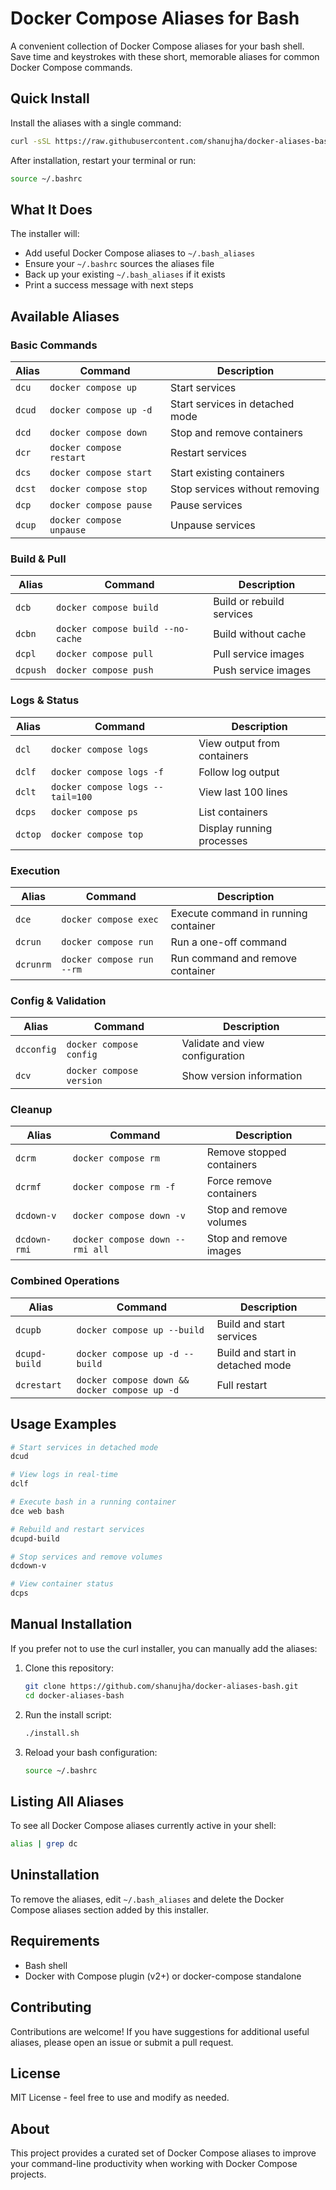 # Docker Compose Aliases for Bash

A convenient collection of Docker Compose aliases for your bash shell. Save time and keystrokes with these short, memorable aliases for common Docker Compose commands.

## Quick Install

Install the aliases with a single command:

```bash
curl -sSL https://raw.githubusercontent.com/shanujha/docker-aliases-bash/main/install.sh | bash
```

After installation, restart your terminal or run:
```bash
source ~/.bashrc
```

## What It Does

The installer will:
- Add useful Docker Compose aliases to `~/.bash_aliases`
- Ensure your `~/.bashrc` sources the aliases file
- Back up your existing `~/.bash_aliases` if it exists
- Print a success message with next steps

## Available Aliases

### Basic Commands
| Alias | Command | Description |
|-------|---------|-------------|
| `dcu` | `docker compose up` | Start services |
| `dcud` | `docker compose up -d` | Start services in detached mode |
| `dcd` | `docker compose down` | Stop and remove containers |
| `dcr` | `docker compose restart` | Restart services |
| `dcs` | `docker compose start` | Start existing containers |
| `dcst` | `docker compose stop` | Stop services without removing |
| `dcp` | `docker compose pause` | Pause services |
| `dcup` | `docker compose unpause` | Unpause services |

### Build & Pull
| Alias | Command | Description |
|-------|---------|-------------|
| `dcb` | `docker compose build` | Build or rebuild services |
| `dcbn` | `docker compose build --no-cache` | Build without cache |
| `dcpl` | `docker compose pull` | Pull service images |
| `dcpush` | `docker compose push` | Push service images |

### Logs & Status
| Alias | Command | Description |
|-------|---------|-------------|
| `dcl` | `docker compose logs` | View output from containers |
| `dclf` | `docker compose logs -f` | Follow log output |
| `dclt` | `docker compose logs --tail=100` | View last 100 lines |
| `dcps` | `docker compose ps` | List containers |
| `dctop` | `docker compose top` | Display running processes |

### Execution
| Alias | Command | Description |
|-------|---------|-------------|
| `dce` | `docker compose exec` | Execute command in running container |
| `dcrun` | `docker compose run` | Run a one-off command |
| `dcrunrm` | `docker compose run --rm` | Run command and remove container |

### Config & Validation
| Alias | Command | Description |
|-------|---------|-------------|
| `dcconfig` | `docker compose config` | Validate and view configuration |
| `dcv` | `docker compose version` | Show version information |

### Cleanup
| Alias | Command | Description |
|-------|---------|-------------|
| `dcrm` | `docker compose rm` | Remove stopped containers |
| `dcrmf` | `docker compose rm -f` | Force remove containers |
| `dcdown-v` | `docker compose down -v` | Stop and remove volumes |
| `dcdown-rmi` | `docker compose down --rmi all` | Stop and remove images |

### Combined Operations
| Alias | Command | Description |
|-------|---------|-------------|
| `dcupb` | `docker compose up --build` | Build and start services |
| `dcupd-build` | `docker compose up -d --build` | Build and start in detached mode |
| `dcrestart` | `docker compose down && docker compose up -d` | Full restart |

## Usage Examples

```bash
# Start services in detached mode
dcud

# View logs in real-time
dclf

# Execute bash in a running container
dce web bash

# Rebuild and restart services
dcupd-build

# Stop services and remove volumes
dcdown-v

# View container status
dcps
```

## Manual Installation

If you prefer not to use the curl installer, you can manually add the aliases:

1. Clone this repository:
   ```bash
   git clone https://github.com/shanujha/docker-aliases-bash.git
   cd docker-aliases-bash
   ```

2. Run the install script:
   ```bash
   ./install.sh
   ```

3. Reload your bash configuration:
   ```bash
   source ~/.bashrc
   ```

## Listing All Aliases

To see all Docker Compose aliases currently active in your shell:

```bash
alias | grep dc
```

## Uninstallation

To remove the aliases, edit `~/.bash_aliases` and delete the Docker Compose aliases section added by this installer.

## Requirements

- Bash shell
- Docker with Compose plugin (v2+) or docker-compose standalone

## Contributing

Contributions are welcome! If you have suggestions for additional useful aliases, please open an issue or submit a pull request.

## License

MIT License - feel free to use and modify as needed.

## About

This project provides a curated set of Docker Compose aliases to improve your command-line productivity when working with Docker Compose projects.
